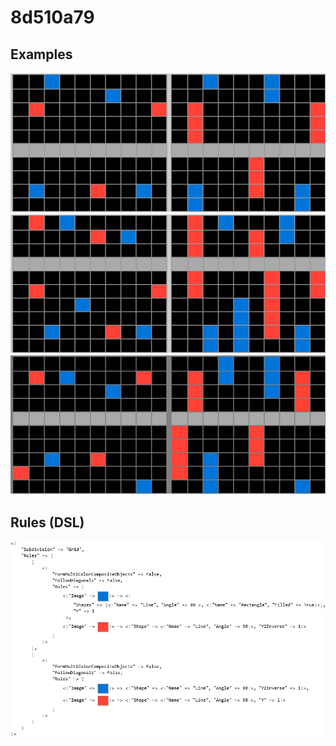 # 8d510a79

## Examples

![ARC examples for 8d510a79](examples.png?raw=true)

## Rules (DSL)

![DSL rules for 8d510a79](rules.png?raw=true)

